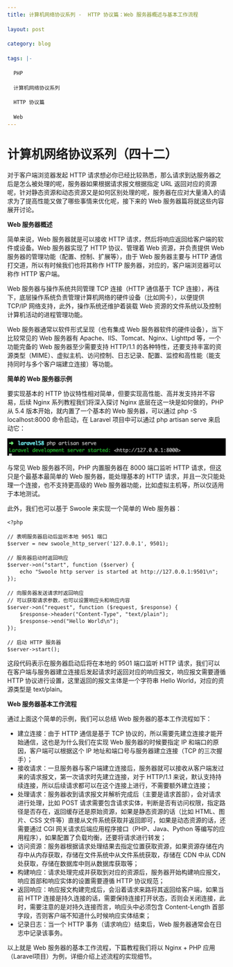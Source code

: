 ```yaml
---
title: 计算机网络协议系列 -  HTTP 协议篇：Web 服务器概述与基本工作流程

layout: post

category: blog

tags: |-

  PHP

  计算机网络协议系列
  
  HTTP 协议篇

  Web
---
```






# 计算机网络协议系列（四十二） 

 

对于客户端浏览器发起 HTTP 请求想必你已经比较熟悉，那么请求到达服务器之后是怎么被处理的呢，服务器如果根据请求报文根据指定 URL 返回对应的资源呢，针对静态资源和动态资源又是如何区别处理的呢，服务器在应对大量涌入的请求为了提高性能又做了哪些事情来优化呢，接下来的 Web 服务器篇将就这些内容展开讨论。

**Web 服务器概述**

简单来说，Web 服务器就是可以接收 HTTP 请求，然后将响应返回给客户端的软件或设备。Web 服务器实现了 HTTP 协议、管理着 Web 资源，并负责提供 Web 服务器的管理功能（配置、控制、扩展等），由于 Web 服务器主要与 HTTP 通信打交道，所以有时候我们也将其称作 HTTP 服务器，对应的，客户端浏览器可以称作 HTTP 客户端。

Web 服务器与操作系统共同管理 TCP 连接（HTTP 通信基于 TCP 连接），再往下，底层操作系统负责管理计算机网络的硬件设备（比如网卡），以便提供 TCP/IP 网络支持，此外，操作系统还维护着装载 Web 资源的文件系统以及控制计算机活动的进程管理功能。

Web 服务器通常以软件形式呈现（也有集成 Web 服务器软件的硬件设备），当下比较常见的 Web 服务器有 Apache、IIS、Tomcat、Nginx、Lighttpd 等，一个功能完备的 Web 服务器至少需要支持 HTTP/1.1 的各种特性，还要支持丰富的资源类型（MIME）、虚拟主机、访问控制、日志记录、配置、监控和高性能（能支持同时与多个客户端建立连接）等功能。

**简单的 Web 服务器示例**

要实现基本的 HTTP 协议特性相对简单，但要实现高性能、高并发支持并不容易，后续 Nginx 系列教程我们将深入探讨 Nginx 底层在这一块是如何做的，PHP 从 5.4 版本开始，就内置了一个基本的 Web 服务器，可以通过 php -S localhost:8000 命令启动，在 Laravel 项目中可以通过 php artisan serve 来启动它：

![img](/assets/post/96ae734d2251e6ba05624631391106fa419d6defb82e5657104ae81b6aaa7cae.png)

与常见 Web 服务器不同，PHP 内置服务器在 8000 端口监听 HTTP 请求，但这只是个最基本最简单的 Web 服务器，能处理基本的 HTTP 请求，并且一次只能处理一个连接，也不支持更高级的 Web 服务器功能，比如虚拟主机等，所以仅适用于本地测试。

此外，我们也可以基于 Swoole 来实现一个简单的 Web 服务器：

```
<?php
    
// 表明服务器启动后监听本地 9051 端口
$server = new swoole_http_server('127.0.0.1', 9501);
    
// 服务器启动时返回响应
$server->on("start", function ($server) {
    echo "Swoole http server is started at http://127.0.0.1:9501\n";
});
    
// 向服务器发送请求时返回响应
// 可以获取请求参数，也可以设置响应头和响应内容
$server->on("request", function ($request, $response) {
    $response->header("Content-Type", "text/plain");
    $response->end("Hello World\n");
});

// 启动 HTTP 服务器
$server->start();
```

这段代码表示在服务器启动后将在本地的 9501 端口监听 HTTP 请求，我们可以在客户端与服务器建立连接后发起请求时返回对应的响应报文，响应报文需要遵循 HTTP 协议进行设置，这里返回的报文主体是一个字符串 Hello World，对应的资源类型是 text/plain。

**Web 服务器基本工作流程**

通过上面这个简单的示例，我们可以总结 Web 服务器的基本工作流程如下：

- 建立连接：由于 HTTP 通信是基于 TCP 协议的，所以需要先建立连接才能开始通信，这也是为什么我们在实现 Web 服务器的时候要指定 IP 和端口的原因，客户端可以根据这个 IP 地址和端口号与服务器建立连接（TCP 的三次握手）；
- 接收请求：一旦服务器与客户端建立连接后，服务器就可以接收从客户端发过来的请求报文，第一次请求时先建立连接，对于 HTTP/1.1 来说，默认支持持续连接，所以后续请求都可以在这个连接上进行，不需要额外建立连接；
- 处理请求：服务器收到请求报文并解析完成后（主要是请求首部），会对请求进行处理，比如 POST 请求需要包含请求实体，判断是否有访问权限，指定路径是否存在，返回缓存还是原始资源，如果是静态资源的话（比如 HTML、图片、CSS 文件等）直接从文件系统获取并返回即可，如果是动态资源的话，还需要通过 CGI 网关请求后端应用程序接口（PHP、Java、Python 等编写的应用程序），如果配置了负载均衡，还要将请求进行转发；
- 访问资源：服务器根据请求处理结果去指定位置获取资源，如果资源存储在内存中从内存获取，存储在文件系统中从文件系统获取，存储在 CDN 中从 CDN 处获取，存储在数据库中则从数据库获取等；
- 构建响应：请求处理完成并获取到对应的资源后，服务器开始构建响应报文，响应首部和响应实体的设置需要遵循 HTTP 协议规范；
- 返回响应：响应报文构建完成后，会沿着请求来路将其返回给客户端，如果当前 HTTP 连接是持久连接的话，需要保持连接打开状态，否则会关闭连接，此时，需要注意的是对持久连接而言，响应头中必须包含 Content-Length 首部字段，否则客户端不知道什么时候响应实体结束；
- 记录日志：当一个 HTTP 事务（请求响应）结束后，Web 服务器通常会在日志中记录该事务。

以上就是 Web 服务器的基本工作流程，下篇教程我们将以 Nginx + PHP 应用（Laravel项目）为例，详细介绍上述流程的实现细节。